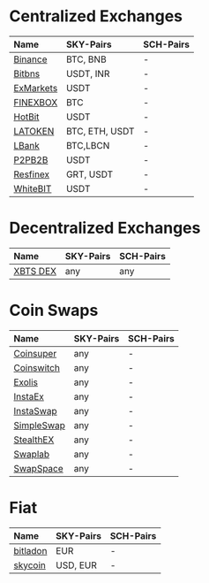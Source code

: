 # Centralized Exchanges

|Name|SKY-Pairs|SCH-Pairs|
|:--|:--|:--|
|[Binance](https://binance.com)|BTC, BNB|-|
|[Bitbns](https://bitbns.com)|USDT, INR|-|
|[ExMarkets](https://exmarkets.com/trade/sky-usdt)|USDT|-|
|[FINEXBOX](http://www.finexbox.com)|BTC|-|
|[HotBit](https://www.hotbit.io/exchange?symbol=SKY_USDT)|USDT|-|
|[LATOKEN](https://latoken.com)|BTC, ETH, USDT|-|
|[LBank](http://www.lbank.io)|BTC,LBCN|-|
|[P2PB2B](https://www.p2pb2b.com/)|USDT|-|
|[Resfinex](https://trade.resfinex.com/trade/SKY_USDT)|GRT, USDT|-|
|[WhiteBIT](https://whitebit.com/trade/SKY_USDT)|USDT|-|

# Decentralized Exchanges

|Name|SKY-Pairs|SCH-Pairs|
|:--|:--|:--|
|[XBTS DEX](https://ex.xbts.io)|any|any|

# Coin Swaps

|Name|SKY-Pairs|SCH-Pairs|
|:--|:--|:--|
|[Coinsuper](https://www.coinsuper.com/)|any|-|
|[Coinswitch](https://exchange.skycoin.com)|any|-|
|[Exolis](https://exolix.com/)|any|-|
|[InstaEx](https://instaex.io)|any|-|
|[InstaSwap](https://instaswap.io/)|any|-|
|[SimpleSwap](https://simpleswap.io/)|any|-|
|[StealthEX](https://stealthex.io)|any|-|
|[Swaplab](https://swaplab.cc)|any|-|
|[SwapSpace](https://swapspace.co)|any|-|

# Fiat

|Name|SKY-Pairs|SCH-Pairs|
|:--|:--|:--|
|[bitladon](https://www.bitladon.com/)|EUR|-|
|[skycoin](https://skycoin.com/buy-fiat)|USD, EUR|-|
